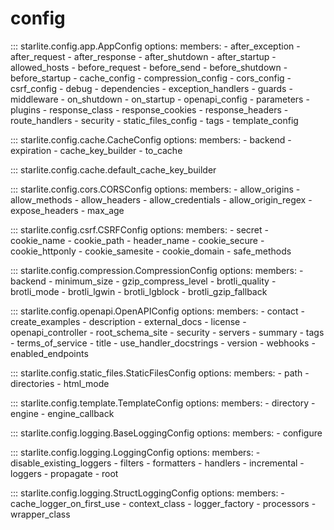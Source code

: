 # config

::: starlite.config.app.AppConfig
    options:
        members:
            - after_exception
            - after_request
            - after_response
            - after_shutdown
            - after_startup
            - allowed_hosts
            - before_request
            - before_send
            - before_shutdown
            - before_startup
            - cache_config
            - compression_config
            - cors_config
            - csrf_config
            - debug
            - dependencies
            - exception_handlers
            - guards
            - middleware
            - on_shutdown
            - on_startup
            - openapi_config
            - parameters
            - plugins
            - response_class
            - response_cookies
            - response_headers
            - route_handlers
            - security
            - static_files_config
            - tags
            - template_config

::: starlite.config.cache.CacheConfig
    options:
        members:
            - backend
            - expiration
            - cache_key_builder
            - to_cache

::: starlite.config.cache.default_cache_key_builder

::: starlite.config.cors.CORSConfig
    options:
        members:
            - allow_origins
            - allow_methods
            - allow_headers
            - allow_credentials
            - allow_origin_regex
            - expose_headers
            - max_age

::: starlite.config.csrf.CSRFConfig
    options:
        members:
            - secret
            - cookie_name
            - cookie_path
            - header_name
            - cookie_secure
            - cookie_httponly
            - cookie_samesite
            - cookie_domain
            - safe_methods

::: starlite.config.compression.CompressionConfig
    options:
        members:
            - backend
            - minimum_size
            - gzip_compress_level
            - brotli_quality
            - brotli_mode
            - brotli_lgwin
            - brotli_lgblock
            - brotli_gzip_fallback

::: starlite.config.openapi.OpenAPIConfig
    options:
        members:
            - contact
            - create_examples
            - description
            - external_docs
            - license
            - openapi_controller
            - root_schema_site
            - security
            - servers
            - summary
            - tags
            - terms_of_service
            - title
            - use_handler_docstrings
            - version
            - webhooks
            - enabled_endpoints

::: starlite.config.static_files.StaticFilesConfig
    options:
        members:
            - path
            - directories
            - html_mode

::: starlite.config.template.TemplateConfig
    options:
        members:
            - directory
            - engine
            - engine_callback

::: starlite.config.logging.BaseLoggingConfig
    options:
        members:
            - configure

::: starlite.config.logging.LoggingConfig
    options:
        members:
            - disable_existing_loggers
            - filters
            - formatters
            - handlers
            - incremental
            - loggers
            - propagate
            - root

::: starlite.config.logging.StructLoggingConfig
    options:
        members:
            - cache_logger_on_first_use
            - context_class
            - logger_factory
            - processors
            - wrapper_class
